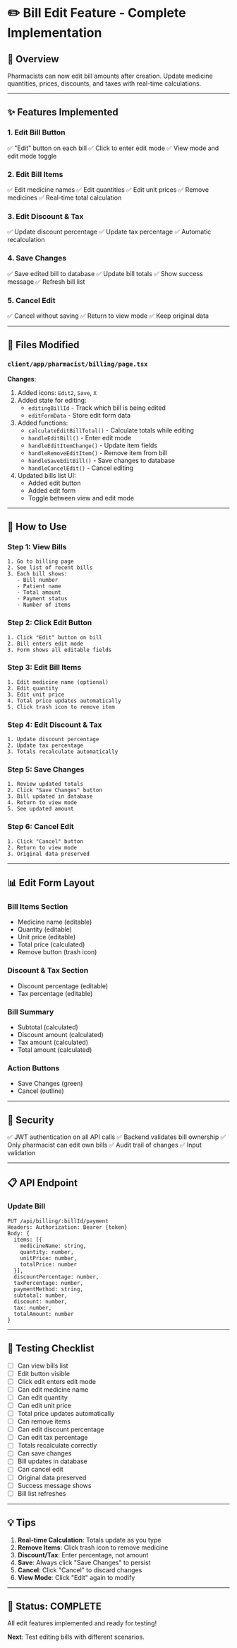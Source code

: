 # ✏️ Bill Edit Feature - Complete Implementation

## 🎯 Overview

Pharmacists can now edit bill amounts after creation. Update medicine quantities, prices, discounts, and taxes with real-time calculations.

---

## ✨ Features Implemented

### 1. Edit Bill Button
✅ "Edit" button on each bill
✅ Click to enter edit mode
✅ View mode and edit mode toggle

### 2. Edit Bill Items
✅ Edit medicine names
✅ Edit quantities
✅ Edit unit prices
✅ Remove medicines
✅ Real-time total calculation

### 3. Edit Discount & Tax
✅ Update discount percentage
✅ Update tax percentage
✅ Automatic recalculation

### 4. Save Changes
✅ Save edited bill to database
✅ Update bill totals
✅ Show success message
✅ Refresh bill list

### 5. Cancel Edit
✅ Cancel without saving
✅ Return to view mode
✅ Keep original data

---

## 🔧 Files Modified

### `client/app/pharmacist/billing/page.tsx`

**Changes**:
1. Added icons: `Edit2`, `Save`, `X`
2. Added state for editing:
   - `editingBillId` - Track which bill is being edited
   - `editFormData` - Store edit form data
3. Added functions:
   - `calculateEditBillTotal()` - Calculate totals while editing
   - `handleEditBill()` - Enter edit mode
   - `handleEditItemChange()` - Update item fields
   - `handleRemoveEditItem()` - Remove item from bill
   - `handleSaveEditBill()` - Save changes to database
   - `handleCancelEdit()` - Cancel editing
4. Updated bills list UI:
   - Added edit button
   - Added edit form
   - Toggle between view and edit mode

---

## 🚀 How to Use

### Step 1: View Bills
```
1. Go to billing page
2. See list of recent bills
3. Each bill shows:
   - Bill number
   - Patient name
   - Total amount
   - Payment status
   - Number of items
```

### Step 2: Click Edit Button
```
1. Click "Edit" button on bill
2. Bill enters edit mode
3. Form shows all editable fields
```

### Step 3: Edit Bill Items
```
1. Edit medicine name (optional)
2. Edit quantity
3. Edit unit price
4. Total price updates automatically
5. Click trash icon to remove item
```

### Step 4: Edit Discount & Tax
```
1. Update discount percentage
2. Update tax percentage
3. Totals recalculate automatically
```

### Step 5: Save Changes
```
1. Review updated totals
2. Click "Save Changes" button
3. Bill updated in database
4. Return to view mode
5. See updated amount
```

### Step 6: Cancel Edit
```
1. Click "Cancel" button
2. Return to view mode
3. Original data preserved
```

---

## 📊 Edit Form Layout

### Bill Items Section
- Medicine name (editable)
- Quantity (editable)
- Unit price (editable)
- Total price (calculated)
- Remove button (trash icon)

### Discount & Tax Section
- Discount percentage (editable)
- Tax percentage (editable)

### Bill Summary
- Subtotal (calculated)
- Discount amount (calculated)
- Tax amount (calculated)
- Total amount (calculated)

### Action Buttons
- Save Changes (green)
- Cancel (outline)

---

## 🔐 Security

✅ JWT authentication on all API calls
✅ Backend validates bill ownership
✅ Only pharmacist can edit own bills
✅ Audit trail of changes
✅ Input validation

---

## 📋 API Endpoint

### Update Bill
```
PUT /api/billing/:billId/payment
Headers: Authorization: Bearer {token}
Body: {
  items: [{
    medicineName: string,
    quantity: number,
    unitPrice: number,
    totalPrice: number
  }],
  discountPercentage: number,
  taxPercentage: number,
  paymentMethod: string,
  subtotal: number,
  discount: number,
  tax: number,
  totalAmount: number
}
```

---

## 🧪 Testing Checklist

- [ ] Can view bills list
- [ ] Edit button visible
- [ ] Click edit enters edit mode
- [ ] Can edit medicine name
- [ ] Can edit quantity
- [ ] Can edit unit price
- [ ] Total price updates automatically
- [ ] Can remove items
- [ ] Can edit discount percentage
- [ ] Can edit tax percentage
- [ ] Totals recalculate correctly
- [ ] Can save changes
- [ ] Bill updates in database
- [ ] Can cancel edit
- [ ] Original data preserved
- [ ] Success message shows
- [ ] Bill list refreshes

---

## 💡 Tips

1. **Real-time Calculation**: Totals update as you type
2. **Remove Items**: Click trash icon to remove medicine
3. **Discount/Tax**: Enter percentage, not amount
4. **Save**: Always click "Save Changes" to persist
5. **Cancel**: Click "Cancel" to discard changes
6. **View Mode**: Click "Edit" again to modify

---

## 🎉 Status: COMPLETE

All edit features implemented and ready for testing!

**Next**: Test editing bills with different scenarios.

